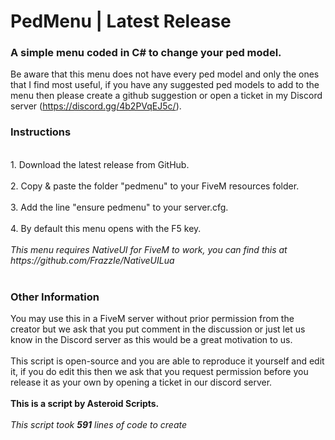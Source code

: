 # PedMenu | <href url="https://github.com/SolarAsteroid5/pedmenu/releases/tag/v0.2">Latest Release</href>

<h3>A simple menu coded in C# to change your ped model.</h3>

Be aware that this menu does not have every ped model and only the ones that I find most useful,
if you have any suggested ped models to add to the menu then please create a github suggestion or
open a ticket in my Discord server (https://discord.gg/4b2PVqEJ5c/).

<h3>Instructions</h3>
<br>
1. Download the latest release from GitHub.
<br><br>
2. Copy & paste the folder "pedmenu" to your FiveM resources folder.
<br><br>
3. Add the line "ensure pedmenu" to your server.cfg.
<br><br>
4. By default this menu opens with the F5 key.
<br><br>
<i>This menu requires NativeUI for FiveM to work, you can find this at https://github.com/FrazzIe/NativeUILua</i>
<br><br>
<h3>Other Information</h3>
You may use this in a FiveM server without prior permission from the creator but we ask that you put comment
in the discussion or just let us know in the Discord server as this would be a great motivation to us.
<br><br>
This script is open-source and you are able to reproduce it yourself and edit it, if you do edit this then
we ask that you request permission before you release it as your own by opening a ticket in our discord
server.
<br><br>
<b>This is a script by Asteroid Scripts.</b>
<br><br>
<i>This script took <b>591</b> lines of code to create</i>
